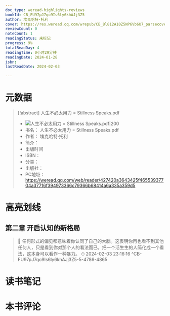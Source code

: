 ```yaml
---
doc_type: weread-highlights-reviews
bookId: CB_FU97pJ7qo9Is6ly6khAJj3Z5
author: 埃克哈特·托利
cover: https://res.weread.qq.com/wrepub/CB_8l812A10Z5NP6Vb6U7_parsecover
reviewCount: 0
noteCount: 1
readingStatus: 未标记
progress: 9%
totalReadDay: 4
readingTime: 0小时29分钟
readingDate: 2024-01-28
isbn: 
lastReadDate: 2024-02-03

---
```

# 元数据
> [!abstract] 人生不必太用力 = Stillness Speaks.pdf
> - ![ 人生不必太用力 = Stillness Speaks.pdf|200](https://res.weread.qq.com/wrepub/CB_8l812A10Z5NP6Vb6U7_parsecover)
> - 书名： 人生不必太用力 = Stillness Speaks.pdf
> - 作者： 埃克哈特·托利
> - 简介： 
> - 出版时间 
> - ISBN： 
> - 分类： 
> - 出版社： 
> - PC地址：https://weread.qq.com/web/reader/427420a3643425f46553937704a37716f394973366c79366b68414a6a335a359d5

# 高亮划线

## 第二章 开启认知的新格局

> 📌 任何形式的偏见都意味着你认同了自己的大脑。这表明你再也看不到其他任何人，只是看到你对那个人的看法而已。把一个活生生的人简化成一个看法，这本身可以看作一种暴力。 
> ⏱ 2024-02-03 23:16:16 ^CB-FU97pJ7qo9Is6ly6khAJj3Z5-5-4786-4865

# 读书笔记

# 本书评论
